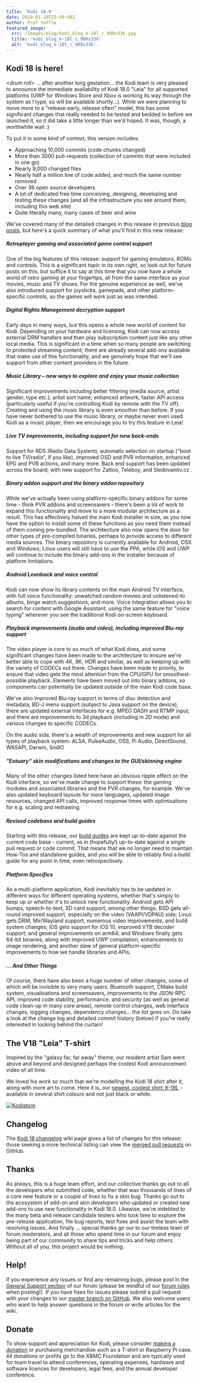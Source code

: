 ```yaml
---
title: 'Kodi 18.0'
date: 2019-01-28T23:49:48Z
author: Prof Yaffle
featured_image:
  src: /images/blog/kodi_blog_k-18l_c_900x336.jpg
  title: 'kodi_blog_k-18l_c_900x336'
  alt: 'kodi_blog_k-18l_c_900x336'
---
```

**Kodi 18 is here!**
--------------------

 \<*drum roll*\> ... after another long gestation... the Kodi team is very pleased to announce the immediate availability of Kodi 18.0 "Leia" for all supported platforms (UWP for Windows Store and Xbox is working its way through the system as I type, so will be available shortly...). While we were planning to move more to a "release early, release often" model, this has some significant changes that really needed to be tested and bedded in before we launched it, so it did take a little longer than we'd hoped. It was, though, a worthwhile wait :)

 To put it in some kind of context, this version includes:

 
 * Approaching 10,000 commits (code chunks changed)
 * More than 3000 pull-requests (collection of commits that were included in one go)
 * Nearly 9,000 changed files
 * Nearly half a million line of code added, and much the same number removed
 * Over 36 open source developers
 * A lot of dedicated free time conceiving, designing, developing and testing these changes (and all the infrastructure you see around them, including this web site)
 * Quite literally many, many cases of beer and wine
 
 We've covered many of the detailed changes in this release in previous [blog posts](https://kodi.tv/blog?keyword=v18&tag=All), but here's a quick summary of what you'll find in this new release:

 ##### **Retroplayer gaming and associated game control support**

 One of the big features of this release: support for gaming emulators, ROMs and controls. This is a significant topic in its own right, so look out for future posts on this, but suffice it to say at this time that you now have a whole world of retro gaming at your fingertips, all from the same interface as your movies, music and TV shows. For the genuine experience as well, we've also introduced support for joysticks, gamepads, and other platform-specific controls, so the games will work just as was intended.

 ##### **Digital Rights Management decryption support**

 Early days in many ways, but this opens a whole new world of content for Kodi. Depending on your hardware and licensing, Kodi can now access external DRM handlers and then play subscription content just like any other local media. This is significant in a time when so many people are switching to protected streaming content; there are already several add-ons available that make use of this functionality, and we genuinely hope that we'll see support from other content providers in the future.

 ##### **Music Library – new ways to explore and enjoy your music collection**

 Significant improvements including better filtering (media source, artist gender, type etc.); artist sort name; enhanced artwork; faster API access (particularly useful if you're controlling Kodi by remote with the TV off). Creating and using the music library is even smoother than before. If you have never bothered to use the music library, or maybe never even used Kodi as a music player, then we encourage you to try this feature in Leia!

 ##### **Live TV improvements, including support for new back-ends**

 Support for RDS (Radio Data System), automatic selection on startup ("boot to live TV/radio", if you like), improved OSD and PVR information, enhanced EPG and PVR actions, and many more. Back end support has been updated across the board, with new support for Zattoo, Teleboy, and Sledovanitv.cz .

 ##### **Binary addon support and the binary addon repository**

 While we've actually been using platform-specific binary addons for some time - think PVR addons and screensavers - there's been a lot of work to expand this functionality and move to a more modular architecture as a result. This has effectively halved the main Kodi installer in size, as you now have the option to install some of these functions as you need them instead of them coming pre-bundled. The architecture also now opens the door for other types of pre-compiled binaries, perhaps to provide access to different media sources. The binary repository is currently available for Android, OSX and Windows; Linux users will still have to use the PPA, while iOS and UWP will continue to include the binary add-ons in the installer because of platform limitations.

 ##### **Android Leanback and voice control**

 Kodi can now show its library contents on the main Android TV interface, with full voice functionality: unwatched random movies and unlistened-to albums, binge watch suggestions, and more. Voice integration allows you to search for content with Google Assistant, using the same feature for "voice typing" wherever you see the traditional Kodi on-screen keyboard.

 ##### **Playback improvements (audio and video), including improved Blu-ray support**

 The video player is core to so much of what Kodi does, and some significant changes have been made to the architecture to ensure we're better able to cope with 4K, 8K, HDR and similar, as well as keeping up with the variety of CODECs out there. Changes have been made to priority, to ensure that video gets the most attention from the CPU/GPU for smoothest-possible playback. Elements have been moved out into binary addons, so components can potentially be updated outside of the main Kodi code base.

 We've also improved Blu-ray support in terms of disc detection and metadata, BD-J menu support (subject to Java support on the device), there are updated external interfaces for e.g. MPEG DASH and RTMP input, and there are improvements to 3d playback (including in 2D mode) and various changes to specific CODECs.

 On the audio side, there's a wealth of improvements and new support for all types of playback system: ALSA, PulseAudio, OSS, Pi Audio, DirectSound, WASAPI, Darwin, SndIO

 ##### **"Estuary" skin modifications and changes to the GUI/skinning engine**

 Many of the other changes listed here have an obvious ripple effect on the Kodi interface, so we've made change to support these: the gaming modules and associated libraries and the PVR changes, for example. We've also updated keyboard layouts for more languages, updated image resources, changed API calls, improved response times with optimisations for e.g. scaling and redrawing.

 ##### **Revised codebase and build guides**

 Starting with this release, our [build guides](https://github.com/xbmc/xbmc/blob/master/docs/README.md) are kept up-to-date against the current code base - current, as in (hopefully!) up-to-date against a single pull request or code commit. That means that we no longer need to maintain How-Tos and standalone guides, and you will be able to reliably find a build guide for any point in time, even retrospectively.

 ##### **Platform Specifics**

 As a multi-platform application, Kodi inevitably has to be updated in different ways for different operating systems, whether that's simply to keep up or whether it's to unlock new functionality. Android gets API bumps, speech-to-text, SD card support, among other things; BSD gets all-round improved support, especially on the video (VAAPI/VDPAU) side; Linux gets DRM, Mir/Wayland support, numerous video improvements, and build system changes; iOS gets support for iOS 10, improved VTB decoder support, and general improvements on arm64; and Windows finally gets 64-bit binaries, along with improved UWP compilation, enhancements to image rendering, and another slew of general platform-specific improvements to how we handle libraries and APIs. 

 ##### **... And Other Things**

 Of course, there have also been a huge number of other changes, some of which will be invisible to very many users. Bluetooth support, CMake build system, visualisations and screensavers, improvements to the JSON-RPC API, improved code stability, performance. and security (as well as general code clean-up in many core areas), remote control changes, web interface changes, logging changes, dependency changes... the list goes on. Do take a look at the change log and detailed commit history (below) if you're really interested in looking behind the curtain! 

  

 The V18 "Leia" T-shirt
----------------------

 Inspired by the "galaxy far, far away" theme, our resident artist Sam went above and beyond and designed perhaps the coolest Kodi announcement video of all time.

  

  We loved his work so much that we're modelling the Kodi 18 shirt after it, along with more art to come. Here it is, our [newest, coolest shirt: K-18L](https://teespring.com/stores/kodi-18-leia-store) - available in several shirt colours and not just black or white.

 [![Kodistore](/images/blog/Kodi18Store.PNG)](https://teespring.com/stores/kodi-18-leia-store)

  

 Changelog
---------

 The [Kodi 18 changelog](https://kodi.wiki/view/Kodi_v18_(Leia)_changelog "Kodi 17 changelog") wiki page gives a list of changes for this release; those seeking a more technical listing can view the [merged pull requests](https://github.com/xbmc/xbmc/pulls?page=1&q=label%3A%22v18+Leia%22+is%3Aclosed "merged pull requests") on GitHub.

  

 Thanks
------

 As always, this is a huge team effort, and our collective thanks go out to all the developers who submitted code, whether that was thousands of lines of a core new feature or a couple of lines to fix a skin bug. Thanks go out to the ecosystem of add-on and skin developers who updated or created new add-ons to use new functionality in Kodi 18.0. Likewise, we're indebted to the many beta and release candidate testers who took time to explore the pre-release application, file bug reports, test fixes and assist the team with resolving issues. And finally ... special thanks go our to our tireless team of forum moderators, and all those who spend time in our forum and enjoy being part of our community to share tips and tricks and help others. Without all of you, this project would be nothing.

  

 Help!
-----

 If you experience any issues or find any remaining bugs, please post in the [General Support section](https://forum.kodi.tv/forumdisplay.php?fid=111 "General support") of our forum (please be mindful of our [forum rules](https://kodi.wiki/view/Official:Forum_rules) when posting!). If you have fixes for issues please submit a pull request with your changes to our [master branch on GitHub](https://github.com/xbmc/xbmc). We also welcome users who want to help answer questions in the forum or write articles for the wiki.

  

 Donate
------

 To show support and appreciation for Kodi, please consider [making a donation](/contribute/donate "Donate to Kodi") or purchasing merchandise such as a T-shirt or Raspberry Pi case. All donations or profits go to the XBMC Foundation and are typically used for team travel to attend conferences, operating expenses, hardware and software licences for developers, legal fees, and the annual developer conference.

 
